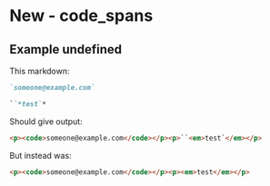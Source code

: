 # New - code_spans

## Example undefined

This markdown:

```markdown
`someone@example.com`

``*test`*
```

Should give output:

```html
<p><code>someone@example.com</code></p><p>``<em>test`</em></p>
```

But instead was:

```html
<p><code>someone@example.com</code></p><p><em>test</em></p>
```
